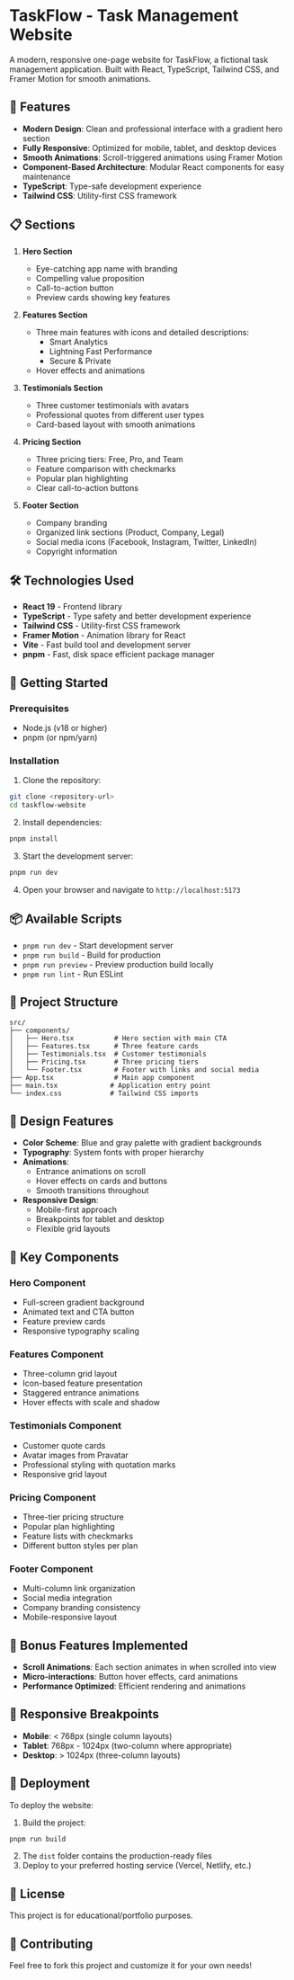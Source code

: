 # TaskFlow - Task Management Website

A modern, responsive one-page website for TaskFlow, a fictional task management application. Built with React, TypeScript, Tailwind CSS, and Framer Motion for smooth animations.

## 🚀 Features

- **Modern Design**: Clean and professional interface with a gradient hero section
- **Fully Responsive**: Optimized for mobile, tablet, and desktop devices
- **Smooth Animations**: Scroll-triggered animations using Framer Motion
- **Component-Based Architecture**: Modular React components for easy maintenance
- **TypeScript**: Type-safe development experience
- **Tailwind CSS**: Utility-first CSS framework

## 📋 Sections

1. **Hero Section**
   - Eye-catching app name with branding
   - Compelling value proposition
   - Call-to-action button
   - Preview cards showing key features

2. **Features Section**
   - Three main features with icons and detailed descriptions:
     - Smart Analytics
     - Lightning Fast Performance  
     - Secure & Private
   - Hover effects and animations

3. **Testimonials Section**
   - Three customer testimonials with avatars
   - Professional quotes from different user types
   - Card-based layout with smooth animations

4. **Pricing Section**
   - Three pricing tiers: Free, Pro, and Team
   - Feature comparison with checkmarks
   - Popular plan highlighting
   - Clear call-to-action buttons

5. **Footer Section**
   - Company branding
   - Organized link sections (Product, Company, Legal)
   - Social media icons (Facebook, Instagram, Twitter, LinkedIn)
   - Copyright information

## 🛠️ Technologies Used

- **React 19** - Frontend library
- **TypeScript** - Type safety and better development experience
- **Tailwind CSS** - Utility-first CSS framework
- **Framer Motion** - Animation library for React
- **Vite** - Fast build tool and development server
- **pnpm** - Fast, disk space efficient package manager

## 🚀 Getting Started

### Prerequisites

- Node.js (v18 or higher)
- pnpm (or npm/yarn)

### Installation

1. Clone the repository:
```bash
git clone <repository-url>
cd taskflow-website
```

2. Install dependencies:
```bash
pnpm install
```

3. Start the development server:
```bash
pnpm run dev
```

4. Open your browser and navigate to `http://localhost:5173`

## 📦 Available Scripts

- `pnpm run dev` - Start development server
- `pnpm run build` - Build for production
- `pnpm run preview` - Preview production build locally
- `pnpm run lint` - Run ESLint

## 📁 Project Structure

```
src/
├── components/
│   ├── Hero.tsx          # Hero section with main CTA
│   ├── Features.tsx      # Three feature cards
│   ├── Testimonials.tsx  # Customer testimonials
│   ├── Pricing.tsx       # Three pricing tiers
│   └── Footer.tsx        # Footer with links and social media
├── App.tsx               # Main app component
├── main.tsx             # Application entry point
└── index.css            # Tailwind CSS imports
```

## 🎨 Design Features

- **Color Scheme**: Blue and gray palette with gradient backgrounds
- **Typography**: System fonts with proper hierarchy
- **Animations**: 
  - Entrance animations on scroll
  - Hover effects on cards and buttons
  - Smooth transitions throughout
- **Responsive Design**: 
  - Mobile-first approach
  - Breakpoints for tablet and desktop
  - Flexible grid layouts

## 🌟 Key Components

### Hero Component
- Full-screen gradient background
- Animated text and CTA button
- Feature preview cards
- Responsive typography scaling

### Features Component
- Three-column grid layout
- Icon-based feature presentation
- Staggered entrance animations
- Hover effects with scale and shadow

### Testimonials Component
- Customer quote cards
- Avatar images from Pravatar
- Professional styling with quotation marks
- Responsive grid layout

### Pricing Component
- Three-tier pricing structure
- Popular plan highlighting
- Feature lists with checkmarks
- Different button styles per plan

### Footer Component
- Multi-column link organization
- Social media integration
- Company branding consistency
- Mobile-responsive layout

## 🎯 Bonus Features Implemented

- **Scroll Animations**: Each section animates in when scrolled into view
- **Micro-interactions**: Button hover effects, card animations
- **Performance Optimized**: Efficient rendering and animations

## 📱 Responsive Breakpoints

- **Mobile**: < 768px (single column layouts)
- **Tablet**: 768px - 1024px (two-column where appropriate)
- **Desktop**: > 1024px (three-column layouts)

## 🚀 Deployment

To deploy the website:

1. Build the project:
```bash
pnpm run build
```

2. The `dist` folder contains the production-ready files
3. Deploy to your preferred hosting service (Vercel, Netlify, etc.)

## 📄 License

This project is for educational/portfolio purposes.

## 🤝 Contributing

Feel free to fork this project and customize it for your own needs!

